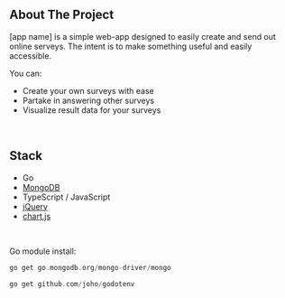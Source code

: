 ## About The Project

[app name] is a simple web-app designed to easily create and send out online serveys. The intent is to make something useful and easily accessible.

You can:

- Create your own surveys with ease
- Partake in answering other surveys
- Visualize result data for your surveys

<br>

## Stack

- Go
- [MongoDB](https://www.mongodb.com/)
- TypeScript / JavaScript
- [jQuery](https://jquery.com/)
- [chart.js](https://www.chartjs.org/)

<br>

Go module install:

```c
go get go.mongodb.org/mongo-driver/mongo
```

```c
go get github.com/joho/godotenv
```
